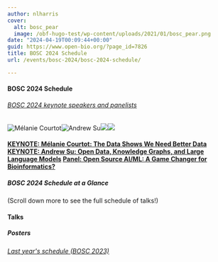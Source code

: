 ```yaml
---
author: nlharris
cover:
  alt: bosc_pear
  image: /obf-hugo-test/wp-content/uploads/2021/01/bosc_pear.png
date: "2024-04-19T00:09:44+00:00"
guid: https://www.open-bio.org/?page_id=7826
title: BOSC 2024 Schedule
url: /events/bosc-2024/bosc-2024-schedule/

---
```

#### BOSC 2024 Schedule

###### [BOSC 2024 keynote speakers and panelists](/obf-hugo-test/events/bosc-2024/bosc-2024-keynotes/)

![Mélanie Courtot](/obf-hugo-test/wp-content/uploads/2024/03/Melanie-Courtot-1-1.png)![Andrew Su](/obf-hugo-test/wp-content/uploads/2024/03/Andrew_Su_smll.jpg)![](/obf-hugo-test/wp-content/uploads/2024/06/3697B1D6-F058-4C25-8A43-6D13C5025F8E.jpeg)![](/obf-hugo-test/wp-content/uploads/2024/06/Thomas-Mboa-1-1.png)

#### [KEYNOTE: Mélanie Courtot: The Data Shows We Need Better Data](/obf-hugo-test/events/bosc-2024/bosc-2024-keynotes) [KEYNOTE: Andrew Su: Open Data, Knowledge Graphs, and Large Language Models](/obf-hugo-test/events/bosc-2024/bosc-2024-keynotes) [Panel: Open Source AI/ML: A Game Changer for Bioinformatics?](/obf-hugo-test/events/bosc-2024/bosc-2024-panel/)     

##### BOSC 2024 Schedule at a Glance

(Scroll down more to see the full schedule of talks!)

#### Talks

##### Posters

###### [Last year's schedule (BOSC 2023)](/obf-hugo-test/events/bosc-2023/bosc-2023-schedule/)
